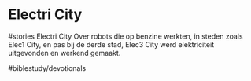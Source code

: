 # Electri City
#stories Electri City
Over robots die op benzine werkten, in steden zoals Elec1 City, en pas bij de derde stad, Elec3 City werd elektriciteit uitgevonden en werkend gemaakt. 


#biblestudy/devotionals